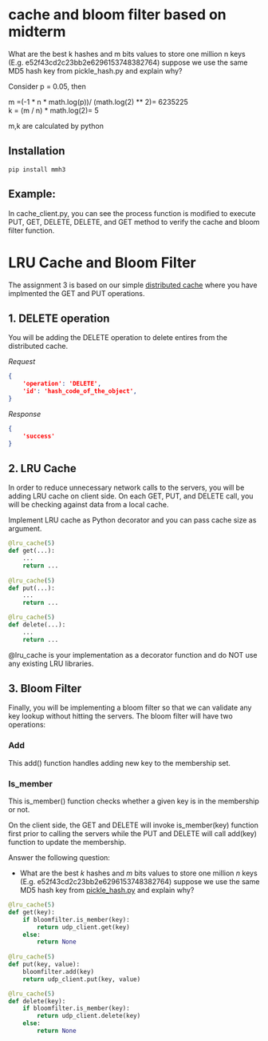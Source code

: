 # cache and bloom filter based on midterm

What are the best k hashes and m bits values to store one million n keys (E.g. e52f43cd2c23bb2e6296153748382764) suppose we use the same MD5 hash key from pickle_hash.py and explain why?  

Consider p = 0.05, then  

m =(-1 * n * math.log(p))/ (math.log(2) ** 2)= 6235225  
k = (m / n) * math.log(2)= 5

m,k are calculated by python  


## Installation
	pip install mmh3
## Example:

In cache_client.py, you can see the process function is modified to execute PUT, GET, DELETE, DELETE, and GET method to verify the cache and bloom filter function.




# LRU Cache and Bloom Filter

The assignment 3 is based on our simple [distributed cache](https://github.com/sithu/cmpe273-spring20/tree/master/midterm) where you have implmented the GET and PUT operations.

## 1. DELETE operation

You will be adding the DELETE operation to delete entires from the distributed cache.

_Request_

```json
{ 
    'operation': 'DELETE',
    'id': 'hash_code_of_the_object',
}
```

_Response_

```json
{
    'success'
}
```

## 2. LRU Cache

In order to reduce unnecessary network calls to the servers, you will be adding LRU cache on client side. On each GET, PUT, and DELETE call, you will be checking against data from a local cache.

Implement LRU cache as Python decorator and you can pass cache size as argument.

```python
@lru_cache(5)
def get(...):
    ...
    return ...
    
@lru_cache(5)
def put(...):
    ...
    return ...

@lru_cache(5)
def delete(...):
    ...
    return ...

```

@lru_cache is your implementation as a decorator function and do NOT use any existing LRU libraries.

## 3. Bloom Filter

Finally, you will be implementing a bloom filter so that we can validate any key lookup without hitting the servers. The bloom filter will have two operations:

### Add

This add() function handles adding new key to the membership set.

### Is_member

This is_member() function checks whether a given key is in the membership or not.

On the client side, the GET and DELETE will invoke is_member(key) function first prior to calling the servers while the PUT and DELETE will call add(key) function to update the membership.

Answer the following question:

* What are the best _k_ hashes and _m_ bits values to store one million _n_ keys (E.g. e52f43cd2c23bb2e6296153748382764) suppose we use the same MD5 hash key from [pickle_hash.py](https://github.com/sithu/cmpe273-spring20/blob/master/midterm/pickle_hash.py#L14) and explain why?

```python
@lru_cache(5)
def get(key):
    if bloomfilter.is_member(key):
        return udp_client.get(key)
    else:
        return None
        
@lru_cache(5)
def put(key, value):
    bloomfilter.add(key)
    return udp_client.put(key, value)

@lru_cache(5)
def delete(key):
    if bloomfilter.is_member(key):
        return udp_client.delete(key)
    else:
        return None

```





